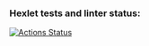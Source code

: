 ### Hexlet tests and linter status:
[![Actions Status](https://github.com/Egorles/js-async-project-lvl3/workflows/hexlet-check/badge.svg)](https://github.com/Egorles/js-async-project-lvl3/actions)